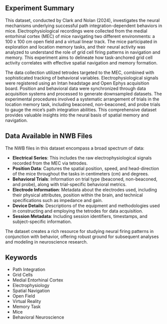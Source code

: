 ## Experiment Summary

This dataset, conducted by Clark and Nolan (2024), investigates the neural mechanisms underlying successful path integration-dependent behaviors in mice. Electrophysiological recordings were collected from the medial entorhinal cortex (MEC) of mice navigating two different environments: a 100 x 100 cm open field and a virtual linear track. The mice participated in exploration and location memory tasks, and their neural activity was analyzed to understand the role of grid cell firing patterns in navigation and memory. This experiment aims to delineate how task-anchored grid cell activity correlates with effective spatial navigation and memory formation.

The data collection utilized tetrodes targeted to the MEC, combined with sophisticated tracking of behavioral variables. Electrophysiological signals were registered using an Intan headstage and Open Ephys acquisition board. Position and behavioral data were synchronized through data acquisition systems and processed to generate downsampled datasets. The experimental procedures involved a systematic arrangement of trials in the location memory task, including beaconed, non-beaconed, and probe trials to gauge the mice’s path integration abilities. This comprehensive dataset provides valuable insights into the neural basis of spatial memory and navigation.

## Data Available in NWB Files

The NWB files in this dataset encompass a broad spectrum of data:
- **Electrical Series**: This includes the raw electrophysiological signals recorded from the MEC via tetrodes.
- **Position Data**: Captures the spatial position, speed, and head-direction of the mice throughout the tasks in centimeters (cm) and degrees.
- **Behavioral Trials**: Information on trial type (beaconed, non-beaconed, and probe), along with trial-specific behavioral metrics.
- **Electrode Information**: Metadata about the electrodes used, including their physical attributes, position within the brain, and technical specifications such as impedance and gain.
- **Device Details**: Descriptions of the equipment and methodologies used in constructing and employing the tetrodes for data acquisition.
- **Session Metadata**: Including session identifiers, timestamps, and subject-specific information.

The dataset creates a rich resource for studying neural firing patterns in conjunction with behavior, offering robust ground for subsequent analyses and modeling in neuroscience research.

## Keywords

- Path Integration
- Grid Cells
- Medial Entorhinal Cortex
- Electrophysiology
- Spatial Navigation
- Open Field
- Virtual Reality
- Memory Task
- Mice
- Behavioral Neuroscience